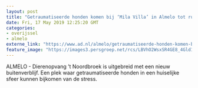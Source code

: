 ```yaml
---
layout: post
title: "Getraumatiseerde honden komen bij ‘Mila Villa’ in Almelo tot rust"
date: Fri, 17 May 2019 12:25:20 GMT
categories: 
- overijssel 
- almelo 
externe_link: "https://www.ad.nl/almelo/getraumatiseerde-honden-komen-bij-mila-villa-in-almelo-tot-rust~ad8347a8/"
feature_image: "https://images3.persgroep.net/rcs/LBVhO2WsxSR4GE8_4Gld1s7wQ8g/diocontent/147712321/_fitwidth/400/?appId=21791a8992982cd8da851550a453bd7f&quality=0.7"
---
```


ALMELO - Dierenopvang ’t Noordbroek is uitgebreid met een nieuw buitenverblijf. Een plek waar getraumatiseerde honden in een huiselijke sfeer kunnen bijkomen van de stress.
